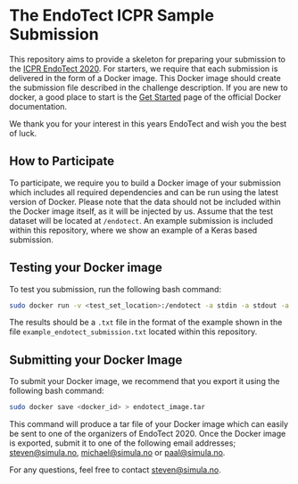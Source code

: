 # The EndoTect ICPR Sample Submission
This repository aims to provide a skeleton for preparing your submission to the [ICPR EndoTect 2020](https://github.com/simula/icpr-endotect-2020). For starters, we require that each submission is delivered in the form of a Docker image. This Docker image should create the submission file described in the challenge description. If you are new to docker, a good place to start is the [Get Started](https://docs.docker.com/get-started/) page of the official Docker documentation.

We thank you for your interest in this years EndoTect and wish you the best of luck.

## How to Participate
To participate, we require you to build a Docker image of your submission which includes all required dependencies and can be run using the latest version of Docker. Please note that the data should not be included within the Docker image itself, as it will be injected by us. Assume that the test dataset will be located at `/endotect`. An example submission is included within this repository, where we show an example of a Keras based submission.

## Testing your Docker image
To test you submission, run the following bash command:

```bash
sudo docker run -v <test_set_location>:/endotect -a stdin -a stdout -a stderr <docker_id> > endotect_submission.txt 
```

The results should be a `.txt` file in the format of the example shown in the file `example_endotect_submission.txt` located within this repository.

## Submitting your Docker Image

To submit your Docker image, we recommend that you export it using the following bash command:

```bash
sudo docker save <docker_id> > endotect_image.tar
```

This command will produce a tar file of your Docker image which can easily be sent to one of the organizers of EndoTect 2020. Once the Docker image is exported, submit it to one of the following email addresses; steven@simula.no, michael@simula.no or paal@simula.no.

For any questions, feel free to contact steven@simula.no.
